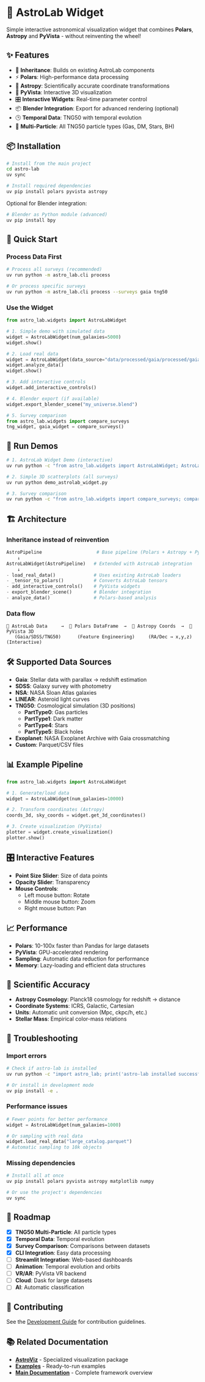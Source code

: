 # 🌌 AstroLab Widget

Simple interactive astronomical visualization widget that combines **Polars**, **Astropy** and **PyVista** - without reinventing the wheel!

## ✨ Features

- 🚀 **Inheritance**: Builds on existing AstroLab components
- ⚡ **Polars**: High-performance data processing 
- 🔭 **Astropy**: Scientifically accurate coordinate transformations
- 🎨 **PyVista**: Interactive 3D visualization
- 🎛️ **Interactive Widgets**: Real-time parameter control
- 📦 **Blender Integration**: Export for advanced rendering (optional)
- 🕒 **Temporal Data**: TNG50 with temporal evolution
- 🔬 **Multi-Particle**: All TNG50 particle types (Gas, DM, Stars, BH)

## 📦 Installation

```bash
# Install from the main project
cd astro-lab
uv sync

# Install required dependencies
uv pip install polars pyvista astropy
```

Optional for Blender integration:
```bash
# Blender as Python module (advanced)
uv pip install bpy
```

## 🚀 Quick Start

### Process Data First
```bash
# Process all surveys (recommended)
uv run python -m astro_lab.cli process

# Or process specific surveys
uv run python -m astro_lab.cli process --surveys gaia tng50
```

### Use the Widget
```python
from astro_lab.widgets import AstroLabWidget

# 1. Simple demo with simulated data
widget = AstroLabWidget(num_galaxies=5000)
widget.show()

# 2. Load real data
widget = AstroLabWidget(data_source="data/processed/gaia/processed/gaia_k8_n1000.pt")
widget.analyze_data()
widget.show()

# 3. Add interactive controls
widget.add_interactive_controls()

# 4. Blender export (if available)
widget.export_blender_scene("my_universe.blend")

# 5. Survey comparison
from astro_lab.widgets import compare_surveys
tng_widget, gaia_widget = compare_surveys()
```

## 🎯 Run Demos

```bash
# 1. AstroLab Widget Demo (interactive)
uv run python -c "from astro_lab.widgets import AstroLabWidget; AstroLabWidget().show()"

# 2. Simple 3D scatterplots (all surveys)
uv run python demo_astrolab_widget.py

# 3. Survey comparison
uv run python -c "from astro_lab.widgets import compare_surveys; compare_surveys()"
```

## 🏗️ Architecture

### Inheritance instead of reinvention

```python
AstroPipeline                    # Base pipeline (Polars + Astropy + PyVista)
    ↓
AstroLabWidget(AstroPipeline)   # Extended with AstroLab integration
    ↓
- load_real_data()              # Uses existing AstroLab loaders
- _tensor_to_polars()           # Converts AstroLab tensors
- add_interactive_controls()    # PyVista widgets
- export_blender_scene()        # Blender integration
- analyze_data()                # Polars-based analysis
```

### Data flow

```
📂 AstroLab Data     →  🔄 Polars DataFrame  →  🔭 Astropy Coords  →  🎨 PyVista 3D
   (Gaia/SDSS/TNG50)      (Feature Engineering)     (RA/Dec → x,y,z)      (Interactive)
```

## 🛠️ Supported Data Sources

- **Gaia**: Stellar data with parallax → redshift estimation
- **SDSS**: Galaxy survey with photometry
- **NSA**: NASA Sloan Atlas galaxies
- **LINEAR**: Asteroid light curves
- **TNG50**: Cosmological simulation (3D positions)
  - **PartType0**: Gas particles
  - **PartType1**: Dark matter
  - **PartType4**: Stars
  - **PartType5**: Black holes
- **Exoplanet**: NASA Exoplanet Archive with Gaia crossmatching
- **Custom**: Parquet/CSV files

## 📊 Example Pipeline

```python
from astro_lab.widgets import AstroLabWidget

# 1. Generate/load data
widget = AstroLabWidget(num_galaxies=10000)

# 2. Transform coordinates (Astropy)
coords_3d, sky_coords = widget.get_3d_coordinates()

# 3. Create visualization (PyVista)
plotter = widget.create_visualization()
plotter.show()
```

## 🎛️ Interactive Features

- **Point Size Slider**: Size of data points
- **Opacity Slider**: Transparency
- **Mouse Controls**: 
  - Left mouse button: Rotate
  - Middle mouse button: Zoom  
  - Right mouse button: Pan

## 📈 Performance

- **Polars**: 10-100x faster than Pandas for large datasets
- **PyVista**: GPU-accelerated rendering
- **Sampling**: Automatic data reduction for performance
- **Memory**: Lazy-loading and efficient data structures

## 🔬 Scientific Accuracy

- **Astropy Cosmology**: Planck18 cosmology for redshift → distance
- **Coordinate Systems**: ICRS, Galactic, Cartesian
- **Units**: Automatic unit conversion (Mpc, ckpc/h, etc.)
- **Stellar Mass**: Empirical color-mass relations

## 🐛 Troubleshooting

### Import errors
```bash
# Check if astro-lab is installed
uv run python -c "import astro_lab; print('astro-lab installed successfully')"

# Or install in development mode
uv pip install -e .
```

### Performance issues
```python
# Fewer points for better performance
widget = AstroLabWidget(num_galaxies=1000)

# Or sampling with real data
widget.load_real_data("large_catalog.parquet") 
# Automatic sampling to 10k objects
```

### Missing dependencies
```bash
# Install all at once
uv pip install polars pyvista astropy matplotlib numpy

# Or use the project's dependencies
uv sync
```

## 🔮 Roadmap

- [x] **TNG50 Multi-Particle**: All particle types
- [x] **Temporal Data**: Temporal evolution
- [x] **Survey Comparison**: Comparisons between datasets
- [x] **CLI Integration**: Easy data processing
- [ ] **Streamlit Integration**: Web-based dashboards
- [ ] **Animation**: Temporal evolution and orbits
- [ ] **VR/AR**: PyVista VR backend
- [ ] **Cloud**: Dask for large datasets
- [ ] **AI**: Automatic classification

## 🤝 Contributing

See the [Development Guide](../docs/DEVGUIDE.md) for contribution guidelines.

## 📚 Related Documentation

- **[AstroViz](../astro-viz/README.md)** - Specialized visualization package
- **[Examples](../examples/README.md)** - Ready-to-run examples
- **[Main Documentation](../README.md)** - Complete framework overview 